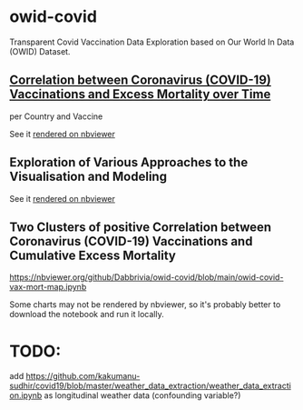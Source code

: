 # owid-covid
Transparent Covid Vaccination Data Exploration based on Our World In Data (OWID) Dataset.

## [Correlation between Coronavirus (COVID-19) Vaccinations and Excess Mortality over Time](https://raw.githack.com/Dabbrivia/owid-covid/raw/main/owid-covid-vax-corr-interpolated.html)
per Country and Vaccine

See it [rendered on nbviewer](https://nbviewer.org/github/Dabbrivia/owid-covid/blob/main/owid-covid-vax-corr-interpolated.ipynb)


## Exploration of Various Approaches to the Visualisation and Modeling
See it [rendered on nbviewer](https://nbviewer.org/github/Dabbrivia/owid-covid/blob/main/owid-covid-vax-corr.ipynb)

## Two Clusters of positive Correlation between Coronavirus (COVID-19) Vaccinations and Cumulative Excess Mortality
https://nbviewer.org/github/Dabbrivia/owid-covid/blob/main/owid-covid-vax-mort-map.ipynb

Some charts may not be rendered by nbviewer, so it's probably better to download the notebook and run it locally.

# TODO: 
add https://github.com/kakumanu-sudhir/covid19/blob/master/weather_data_extraction/weather_data_extraction.ipynb as longitudinal weather data (confounding variable?)
